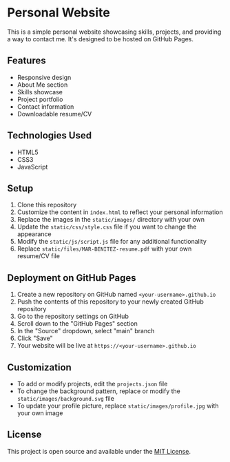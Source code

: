 # Personal Website

This is a simple personal website showcasing skills, projects, and providing a way to contact me. It's designed to be hosted on GitHub Pages.

## Features

- Responsive design
- About Me section
- Skills showcase
- Project portfolio
- Contact information
- Downloadable resume/CV

## Technologies Used

- HTML5
- CSS3
- JavaScript

## Setup

1. Clone this repository
2. Customize the content in `index.html` to reflect your personal information
3. Replace the images in the `static/images/` directory with your own
4. Update the `static/css/style.css` file if you want to change the appearance
5. Modify the `static/js/script.js` file for any additional functionality
6. Replace `static/files/MAR-BENITEZ-resume.pdf` with your own resume/CV file

## Deployment on GitHub Pages

1. Create a new repository on GitHub named `<your-username>.github.io`
2. Push the contents of this repository to your newly created GitHub repository
3. Go to the repository settings on GitHub
4. Scroll down to the "GitHub Pages" section
5. In the "Source" dropdown, select "main" branch
6. Click "Save"
7. Your website will be live at `https://<your-username>.github.io`

## Customization

- To add or modify projects, edit the `projects.json` file
- To change the background pattern, replace or modify the `static/images/background.svg` file
- To update your profile picture, replace `static/images/profile.jpg` with your own image

## License

This project is open source and available under the [MIT License](LICENSE).
